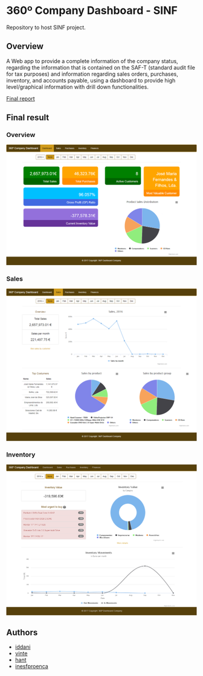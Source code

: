 # 360º Company Dashboard - SINF 
Repository to host SINF project.

## Overview
A Web app to provide a complete information of the company status, regarding the information that is contained on the SAF-T (standard audit file for tax purposes) and information regarding sales orders, purchases, inventory, and accounts payable, using a dashboard to provide high level/graphical information with drill down functionalities.

[Final report](https://github.com/HelderAntunes/sinf/blob/master/doc/final.pdf)

## Final result
### Overview
![overview pic](https://github.com/HelderAntunes/sinf/blob/master/doc/main.png)
### Sales
![sales pic](https://github.com/HelderAntunes/sinf/blob/master/doc/sales.png)
### Inventory
![inventory pic](https://github.com/HelderAntunes/sinf/blob/master/doc/inventory.png)

## Authors
* [iddani](https://github.com/iddani)
* [vinte](https://github.com/filpez)
* [hant](https://github.com/HelderAntunes)
* [inesfproenca](https://github.com/inesfproenca)
